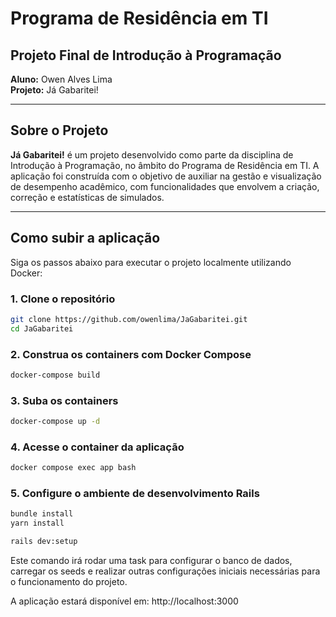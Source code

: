 # Programa de Residência em TI

## Projeto Final de Introdução à Programação

**Aluno:** Owen Alves Lima  
**Projeto:** Já Gabaritei!

---

## Sobre o Projeto

**Já Gabaritei!** é um projeto desenvolvido como parte da disciplina de Introdução à Programação, no âmbito do Programa de Residência em TI. A aplicação foi construída com o objetivo de auxiliar na gestão e visualização de desempenho acadêmico, com funcionalidades que envolvem a criação, correção e estatísticas de simulados.

---

## Como subir a aplicação

Siga os passos abaixo para executar o projeto localmente utilizando Docker:

### 1. Clone o repositório

```bash
git clone https://github.com/owenlima/JaGabaritei.git
cd JaGabaritei
```

### 2. Construa os containers com Docker Compose

```bash
docker-compose build
```

### 3. Suba os containers

```bash
docker-compose up -d
```

### 4. Acesse o container da aplicação

```bash
docker compose exec app bash
```

### 5. Configure o ambiente de desenvolvimento Rails

```bash
bundle install
yarn install

```

```bash
rails dev:setup
```

Este comando irá rodar uma task para configurar o banco de dados, carregar os seeds e realizar outras configurações iniciais necessárias para o funcionamento do projeto.

A aplicação estará disponível em: http://localhost:3000
